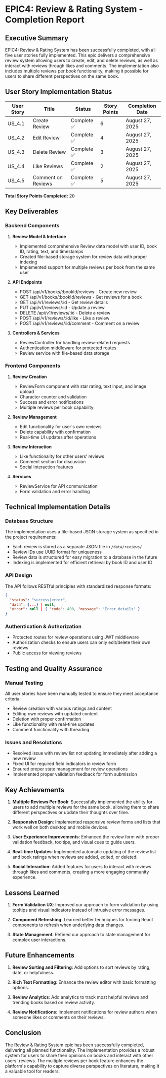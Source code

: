 # EPIC4: Review & Rating System - Completion Report

## Executive Summary

EPIC4: Review & Rating System has been successfully completed, with all five user stories fully implemented. This epic delivers a comprehensive review system allowing users to create, edit, and delete reviews, as well as interact with reviews through likes and comments. The implementation also includes multiple reviews per book functionality, making it possible for users to share different perspectives on the same book.

## User Story Implementation Status

| User Story | Title | Status | Story Points | Completion Date |
|------------|-------|--------|--------------|----------------|
| US_4.1 | Create Review | Complete ✅ | 6 | August 27, 2025 |
| US_4.2 | Edit Review | Complete ✅ | 4 | August 27, 2025 |
| US_4.3 | Delete Review | Complete ✅ | 3 | August 27, 2025 |
| US_4.4 | Like Reviews | Complete ✅ | 2 | August 27, 2025 |
| US_4.5 | Comment on Reviews | Complete ✅ | 5 | August 27, 2025 |

**Total Story Points Completed:** 20

## Key Deliverables

### Backend Components
1. **Review Model & Interface**
   - Implemented comprehensive Review data model with user ID, book ID, rating, text, and timestamps
   - Created file-based storage system for review data with proper indexing
   - Implemented support for multiple reviews per book from the same user

2. **API Endpoints**
   - POST /api/v1/books/:bookId/reviews - Create new review
   - GET /api/v1/books/:bookId/reviews - Get reviews for a book
   - GET /api/v1/reviews/:id - Get review details
   - PUT /api/v1/reviews/:id - Update a review
   - DELETE /api/v1/reviews/:id - Delete a review
   - POST /api/v1/reviews/:id/like - Like a review
   - POST /api/v1/reviews/:id/comment - Comment on a review

3. **Controllers & Services**
   - ReviewController for handling review-related requests
   - Authentication middleware for protected routes
   - Review service with file-based data storage

### Frontend Components
1. **Review Creation**
   - ReviewForm component with star rating, text input, and image upload
   - Character counter and validation
   - Success and error notifications
   - Multiple reviews per book capability

2. **Review Management**
   - Edit functionality for user's own reviews
   - Delete capability with confirmation
   - Real-time UI updates after operations

3. **Review Interaction**
   - Like functionality for other users' reviews
   - Comment section for discussion
   - Social interaction features

4. **Services**
   - ReviewService for API communication
   - Form validation and error handling

## Technical Implementation Details

### Database Structure
The implementation uses a file-based JSON storage system as specified in the project requirements:
- Each review is stored as a separate JSON file in `/data/reviews/`
- Review IDs use UUID format for uniqueness
- Review data is structured for easy migration to a database in the future
- Indexing is implemented for efficient retrieval by book ID and user ID

### API Design
The API follows RESTful principles with standardized response formats:
```json
{
  "status": "success|error",
  "data": {...} | null,
  "error": null | { "code": 400, "message": "Error details" }
}
```

### Authentication & Authorization
- Protected routes for review operations using JWT middleware
- Authorization checks to ensure users can only edit/delete their own reviews
- Public access for viewing reviews

## Testing and Quality Assurance

### Manual Testing
All user stories have been manually tested to ensure they meet acceptance criteria:
- Review creation with various ratings and content
- Editing own reviews with updated content
- Deletion with proper confirmation
- Like functionality with real-time updates
- Comment functionality with threading

### Issues and Resolutions
- Resolved issue with review list not updating immediately after adding a new review
- Fixed UI for required field indicators in review form
- Ensured proper state management for review operations
- Implemented proper validation feedback for form submission

## Key Achievements

1. **Multiple Reviews Per Book**: Successfully implemented the ability for users to add multiple reviews for the same book, allowing them to share different perspectives or update their thoughts over time.

2. **Responsive Design**: Implemented responsive review forms and lists that work well on both desktop and mobile devices.

3. **User Experience Improvements**: Enhanced the review form with proper validation feedback, tooltips, and visual cues to guide users.

4. **Real-time Updates**: Implemented automatic updating of the review list and book ratings when reviews are added, edited, or deleted.

5. **Social Interaction**: Added features for users to interact with reviews through likes and comments, creating a more engaging community experience.

## Lessons Learned

1. **Form Validation UX**: Improved our approach to form validation by using tooltips and visual indicators instead of intrusive error messages.

2. **Component Refreshing**: Learned better techniques for forcing React components to refresh when underlying data changes.

3. **State Management**: Refined our approach to state management for complex user interactions.

## Future Enhancements

1. **Review Sorting and Filtering**: Add options to sort reviews by rating, date, or helpfulness.

2. **Rich Text Formatting**: Enhance the review editor with basic formatting options.

3. **Review Analytics**: Add analytics to track most helpful reviews and trending books based on review activity.

4. **Review Notifications**: Implement notifications for review authors when someone likes or comments on their reviews.

## Conclusion

The Review & Rating System epic has been successfully completed, delivering all planned functionality. The implementation provides a robust system for users to share their opinions on books and interact with other users' reviews. The multiple reviews per book feature enhances the platform's capability to capture diverse perspectives on literature, making it a valuable tool for readers.
